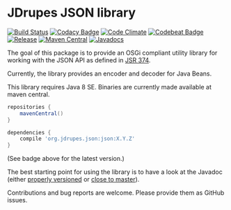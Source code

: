 JDrupes JSON library
==================

[![Build Status](https://travis-ci.org/mnlipp/jdrupes-json.svg?branch=master)](https://travis-ci.org/mnlipp/jdrupes-json) 
[![Codacy Badge](https://api.codacy.com/project/badge/Grade/0d9e648d1d904ec6a1f0ca713ca30c5c)](https://www.codacy.com/app/mnlipp/jdrupes-json?utm_source=github.com&amp;utm_medium=referral&amp;utm_content=mnlipp/jdrupes-json&amp;utm_campaign=Badge_Grade)
[![Code Climate](https://lima.codeclimate.com/github/mnlipp/jdrupes-json/badges/gpa.svg)](https://lima.codeclimate.com/github/mnlipp/jdrupes-json)
[![Codebeat Badge](https://codebeat.co/badges/1f6b6ece-4436-400e-b457-59331bb758e5)](https://codebeat.co/projects/github-com-mnlipp-jdrupes-json-master)
[![Release](https://jitpack.io/v/mnlipp/jdrupes-json.svg)](https://jitpack.io/#mnlipp/jdrupes-json)
[![Maven Central](https://img.shields.io/maven-central/v/org.jdrupes.json/json.svg)](http://search.maven.org/#search%7Cga%7C1%7Cg%3A%22org.jdrupes.json%22)
[![Javadocs](https://www.javadoc.io/badge/org.jdrupes.json/json.svg)](https://www.javadoc.io/doc/org.jdrupes.json/json)

The goal of this package is to provide an OSGi compliant utility library for 
working with the JSON API as defined in 
[JSR 374](https://jcp.org/en/jsr/detail?id=374).

Currently, the library provides an encoder and decoder for Java Beans.

This library requires Java 8 SE. Binaries are currently made
available at maven central.

```gradle
repositories {
	mavenCentral()
}

dependencies {
	compile 'org.jdrupes.json:json:X.Y.Z'
}
```

(See badge above for the latest version.) 

The best starting point for using the library is to have a look at the Javadoc (either 
[properly versioned](https://www.javadoc.io/doc/org.jdrupes.json/json/)
or [close to master](https://mnlipp.github.io/jdrupes-json/javadoc/index.html)).

Contributions and bug reports are welcome. Please provide them as
GitHub issues.


<!-- Piwik Image Tracker-->
<img src="https://piwik.mnl.de/piwik.php?idsite=10&rec=1" style="border:0" alt="" />
<!-- End Piwik -->

